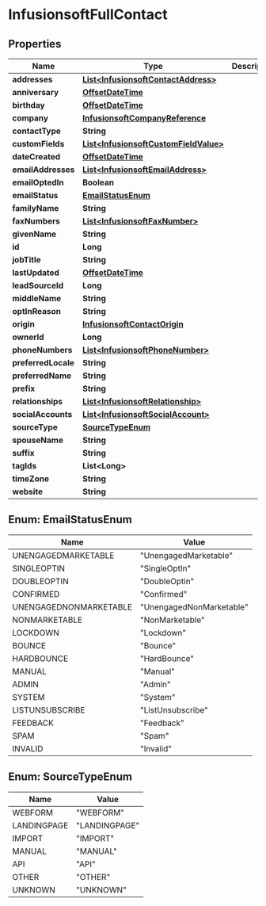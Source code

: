 
# InfusionsoftFullContact

## Properties
Name | Type | Description | Notes
------------ | ------------- | ------------- | -------------
**addresses** | [**List&lt;InfusionsoftContactAddress&gt;**](InfusionsoftContactAddress.md) |  |  [optional]
**anniversary** | [**OffsetDateTime**](OffsetDateTime.md) |  |  [optional]
**birthday** | [**OffsetDateTime**](OffsetDateTime.md) |  |  [optional]
**company** | [**InfusionsoftCompanyReference**](InfusionsoftCompanyReference.md) |  |  [optional]
**contactType** | **String** |  |  [optional]
**customFields** | [**List&lt;InfusionsoftCustomFieldValue&gt;**](InfusionsoftCustomFieldValue.md) |  |  [optional]
**dateCreated** | [**OffsetDateTime**](OffsetDateTime.md) |  |  [optional]
**emailAddresses** | [**List&lt;InfusionsoftEmailAddress&gt;**](InfusionsoftEmailAddress.md) |  |  [optional]
**emailOptedIn** | **Boolean** |  |  [optional]
**emailStatus** | [**EmailStatusEnum**](#EmailStatusEnum) |  |  [optional]
**familyName** | **String** |  |  [optional]
**faxNumbers** | [**List&lt;InfusionsoftFaxNumber&gt;**](InfusionsoftFaxNumber.md) |  |  [optional]
**givenName** | **String** |  |  [optional]
**id** | **Long** |  |  [optional]
**jobTitle** | **String** |  |  [optional]
**lastUpdated** | [**OffsetDateTime**](OffsetDateTime.md) |  |  [optional]
**leadSourceId** | **Long** |  |  [optional]
**middleName** | **String** |  |  [optional]
**optInReason** | **String** |  |  [optional]
**origin** | [**InfusionsoftContactOrigin**](InfusionsoftContactOrigin.md) |  |  [optional]
**ownerId** | **Long** |  |  [optional]
**phoneNumbers** | [**List&lt;InfusionsoftPhoneNumber&gt;**](InfusionsoftPhoneNumber.md) |  |  [optional]
**preferredLocale** | **String** |  |  [optional]
**preferredName** | **String** |  |  [optional]
**prefix** | **String** |  |  [optional]
**relationships** | [**List&lt;InfusionsoftRelationship&gt;**](InfusionsoftRelationship.md) |  |  [optional]
**socialAccounts** | [**List&lt;InfusionsoftSocialAccount&gt;**](InfusionsoftSocialAccount.md) |  |  [optional]
**sourceType** | [**SourceTypeEnum**](#SourceTypeEnum) |  |  [optional]
**spouseName** | **String** |  |  [optional]
**suffix** | **String** |  |  [optional]
**tagIds** | **List&lt;Long&gt;** |  |  [optional]
**timeZone** | **String** |  |  [optional]
**website** | **String** |  |  [optional]


<a name="EmailStatusEnum"></a>
## Enum: EmailStatusEnum
Name | Value
---- | -----
UNENGAGEDMARKETABLE | &quot;UnengagedMarketable&quot;
SINGLEOPTIN | &quot;SingleOptIn&quot;
DOUBLEOPTIN | &quot;DoubleOptin&quot;
CONFIRMED | &quot;Confirmed&quot;
UNENGAGEDNONMARKETABLE | &quot;UnengagedNonMarketable&quot;
NONMARKETABLE | &quot;NonMarketable&quot;
LOCKDOWN | &quot;Lockdown&quot;
BOUNCE | &quot;Bounce&quot;
HARDBOUNCE | &quot;HardBounce&quot;
MANUAL | &quot;Manual&quot;
ADMIN | &quot;Admin&quot;
SYSTEM | &quot;System&quot;
LISTUNSUBSCRIBE | &quot;ListUnsubscribe&quot;
FEEDBACK | &quot;Feedback&quot;
SPAM | &quot;Spam&quot;
INVALID | &quot;Invalid&quot;


<a name="SourceTypeEnum"></a>
## Enum: SourceTypeEnum
Name | Value
---- | -----
WEBFORM | &quot;WEBFORM&quot;
LANDINGPAGE | &quot;LANDINGPAGE&quot;
IMPORT | &quot;IMPORT&quot;
MANUAL | &quot;MANUAL&quot;
API | &quot;API&quot;
OTHER | &quot;OTHER&quot;
UNKNOWN | &quot;UNKNOWN&quot;



